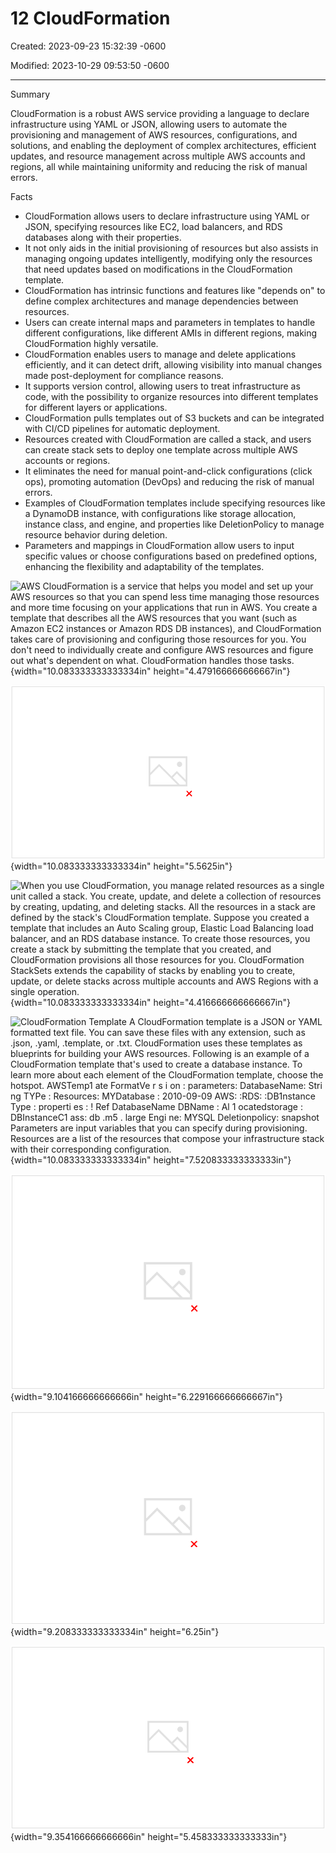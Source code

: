 # 12 CloudFormation

Created: 2023-09-23 15:32:39 -0600

Modified: 2023-10-29 09:53:50 -0600

---

Summary

CloudFormation is a robust AWS service providing a language to declare infrastructure using YAML or JSON, allowing users to automate the provisioning and management of AWS resources, configurations, and solutions, and enabling the deployment of complex architectures, efficient updates, and resource management across multiple AWS accounts and regions, all while maintaining uniformity and reducing the risk of manual errors.

Facts

- CloudFormation allows users to declare infrastructure using YAML or JSON, specifying resources like EC2, load balancers, and RDS databases along with their properties.
- It not only aids in the initial provisioning of resources but also assists in managing ongoing updates intelligently, modifying only the resources that need updates based on modifications in the CloudFormation template.
- CloudFormation has intrinsic functions and features like "depends on" to define complex architectures and manage dependencies between resources.
- Users can create internal maps and parameters in templates to handle different configurations, like different AMIs in different regions, making CloudFormation highly versatile.
- CloudFormation enables users to manage and delete applications efficiently, and it can detect drift, allowing visibility into manual changes made post-deployment for compliance reasons.
- It supports version control, allowing users to treat infrastructure as code, with the possibility to organize resources into different templates for different layers or applications.
- CloudFormation pulls templates out of S3 buckets and can be integrated with CI/CD pipelines for automatic deployment.
- Resources created with CloudFormation are called a stack, and users can create stack sets to deploy one template across multiple AWS accounts or regions.
- It eliminates the need for manual point-and-click configurations (click ops), promoting automation (DevOps) and reducing the risk of manual errors.
- Examples of CloudFormation templates include specifying resources like a DynamoDB instance, with configurations like storage allocation, instance class, and engine, and properties like DeletionPolicy to manage resource behavior during deletion.
- Parameters and mappings in CloudFormation allow users to input specific values or choose configurations based on predefined options, enhancing the flexibility and adaptability of the templates.



![AWS CloudFormation is a service that helps you model and set up your AWS resources so that you can spend less time managing those resources and more time focusing on your applications that run in AWS. You create a template that describes all the AWS resources that you want (such as Amazon EC2 instances or Amazon RDS DB instances), and CloudFormation takes care of provisioning and configuring those resources for you. You don't need to individually create and configure AWS resources and figure out what's dependent on what. CloudFormation handles those tasks. ](../../../media/AWS-Developing-Serverless-Solutions-on-AWS-Module-4-12-CloudFormation-image1.png){width="10.083333333333334in" height="4.479166666666667in"}



![CloudFormation uses templates to create your stacks CODE • Write templates in YAML or JSON COMMIT Save the template in an Amazon S3 bucket o. CREATE • Create stacks from templates using the console, AWS CLI, or AWS SDK • Create stack sets across multiple accounts and Regions DEPLOY Create and manage stacks, stack sets, and resources in a uniform way ](../../../media/AWS-Developing-Serverless-Solutions-on-AWS-Module-4-12-CloudFormation-image2.png){width="10.083333333333334in" height="5.5625in"}



![When you use CloudFormation, you manage related resources as a single unit called a stack. You create, update, and delete a collection of resources by creating, updating, and deleting stacks. All the resources in a stack are defined by the stack's CloudFormation template. Suppose you created a template that includes an Auto Scaling group, Elastic Load Balancing load balancer, and an RDS database instance. To create those resources, you create a stack by submitting the template that you created, and CloudFormation provisions all those resources for you. CloudFormation StackSets extends the capability of stacks by enabling you to create, update, or delete stacks across multiple accounts and AWS Regions with a single operation. ](../../../media/AWS-Developing-Serverless-Solutions-on-AWS-Module-4-12-CloudFormation-image3.png){width="10.083333333333334in" height="4.416666666666667in"}



![CloudFormation Template A CloudFormation template is a JSON or YAML formatted text file. You can save these files with any extension, such as .json, .yaml, .template, or .txt. CloudFormation uses these templates as blueprints for building your AWS resources. Following is an example of a CloudFormation template that's used to create a database instance. To learn more about each element of the CloudFormation template, choose the hotspot. AWSTemp1 ate FormatVe r s i on : parameters: DatabaseName: Stri ng TYPe : Resources: MYDatabase : 2010-09-09 AWS: :RDS: :DB1nstance Type : properti es : ! Ref DatabaseName DBName : Al 1 ocatedstorage : DBInstanceC1 ass: db .m5 . large Engi ne: MYSQL Deletionpolicy: snapshot Parameters are input variables that you can specify during provisioning. Resources are a list of the resources that compose your infrastructure stack with their corresponding configuration. ](../../../media/AWS-Developing-Serverless-Solutions-on-AWS-Module-4-12-CloudFormation-image4.png){width="10.083333333333334in" height="7.520833333333333in"}



![Template version The AWSTemplateFormatVersion section (optional) identifies the capabilities of the template. The latest template format version is 2010-09-09 and is currently the only valid value. ](../../../media/AWS-Developing-Serverless-Solutions-on-AWS-Module-4-12-CloudFormation-image5.png){width="9.104166666666666in" height="6.229166666666667in"}



![Parameters use the optional Parameters section to customize your templates. You can use parameters to input custom values to your template each time you create or update a stack. ](../../../media/AWS-Developing-Serverless-Solutions-on-AWS-Module-4-12-CloudFormation-image6.png){width="9.208333333333334in" height="6.25in"}



![P R Resources The required Resources section declares the AWS resources that you want to include in the stack, such as an EC2 instance or an S3 bucket. ](../../../media/AWS-Developing-Serverless-Solutions-on-AWS-Module-4-12-CloudFormation-image7.png){width="9.354166666666666in" height="5.458333333333333in"}









